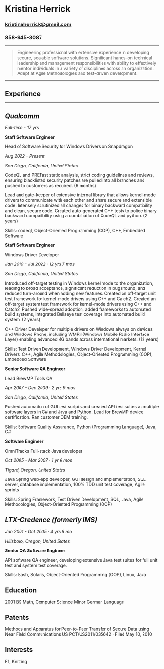 # Kristina Herrick #
### kristinaherrick@gmail.com ###
### 858-945-3087 ###

----
> Engineering professional with extensive experience in developing secure, scalable software solutions. 
> Significant hands-on technical leadership and management responsibilities with ability to effectively 
> mentor individuals in a variety of disciplines across an organization. Adept at Agile Methodologies 
> and test-driven development.
----
## Experience ##
----------
*Qualcomm*
----------
*Full-time - 17 yrs*

**Staff Software Engineer**

Head of Software Security for Windows Drivers on Snapdragon

*Aug 2022 - Present*

*San Diego, California, United States*

CodeQL and PREFast static analysis, strict coding guidelines and reviews, ensuring blacklisted security 
patches are pulled into all branches and pushed to customers as required. (6 months)

Lead and gate-keeper of extensive internal library that allows kernel-mode drivers to communicate 
with each other and share secure and extensible code. Intensely scrutinized all changes for binary 
backward compatibility and clean, secure code. Created auto-generated C++ tests to police binary 
backward compatibility using a combination of CodeQL and python. (2 years)

Skills: codeql, Object-Oriented Prog:ramming (OOP), C++, Embedded Software

**Staff Software Engineer**

Windows Driver Developer

*Jan 2010 - Jul 2022 · 12 yrs 7 mos*

*San Diego, California, United States*

Introduced off-target testing in Windows kernel mode to the organization, leading to broad acceptance, 
significant reduction in bugs found, and reduced turn-around when adding new features. Created an 
off-target unit test framework for kernel-mode drivers using C++ and Catch2. Created an off-target 
system test framework for kernel-mode drivers using C++ and Catch2. Pushed wide-spread adoption, added 
frameworks to automated build systems, integrated Bullseye test coverage into automated build system. (2 years)

C++ Driver Developer for multiple drivers on Windows always on devices and Windows Phone, including WMRil 
(Windows Mobile Radio Interface Layer) enabling advanced 4G bands across international markets. (12 years)

Skills: Test Driven Development, Windows Driver Development, Kernel Drivers, C++, Agile Methodologies, Object-Oriented Programming (OOP), Embedded Software

**Senior Software QA Engineer**

Lead BrewMP Tools QA

*Apr 2007 - Dec 2009 · 2 yrs 9 mos*

*San Diego, California, United States*

Pushed automation of GUI test scripts and created API test suites at multiple software layers in C# and 
Java and Python. Lead for BrewMP device certification. Ran customer OEM training.

Skills: Software Quality Assurance, Python (Programming Language), Java, C#

**Software Engineer**

OmniTracks Full-stack Java developer

*Oct 2005 - Mar 2007 · 1 yr 6 mos*

*Tigard, Oregon, United States*

Java Spring web-app developer, GUI design and implementation, SQL server, database implementation, 
100% TDD unit test coverage, Agile sprints

Skills: Spring Framework, Test Driven Development, SQL, Java, Agile Methodologies, Object-Oriented Programming (OOP)

*LTX-Credence (formerly IMS)*
---------------------------
*Jun 2001 - Oct 2005 · 4 yrs 6 mo*

*Hillsboro, Oregon, United States*

**Senior QA Software Engineer**

API software QA engineer, developing extensive Java test suites for full unit test and system test coverage.

Skills: Bash, Solaris, Object-Oriented Programming (OOP), Linux, Java


Education
----------
2001
 BS Math, Computer Science
 Minor German Language

Patents
-------
Methods and Apparatus for Peer-to-Peer Transfer of Secure Data using Near Field Communications
 US PCT/US2011/035642 · Filed May 10, 2010

Interests
---------
F1, Knitting
